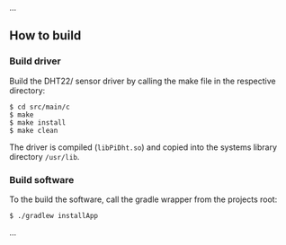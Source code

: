 ...


## How to build

### Build driver

Build the DHT22/ sensor driver by calling the make file in the respective directory:

    $ cd src/main/c
    $ make
    $ make install
    $ make clean

The driver is compiled (```libPiDht.so```) and copied into the systems library directory ```/usr/lib```.

### Build software

To the build the software, call the gradle wrapper from the projects root:

    $ ./gradlew installApp

...


